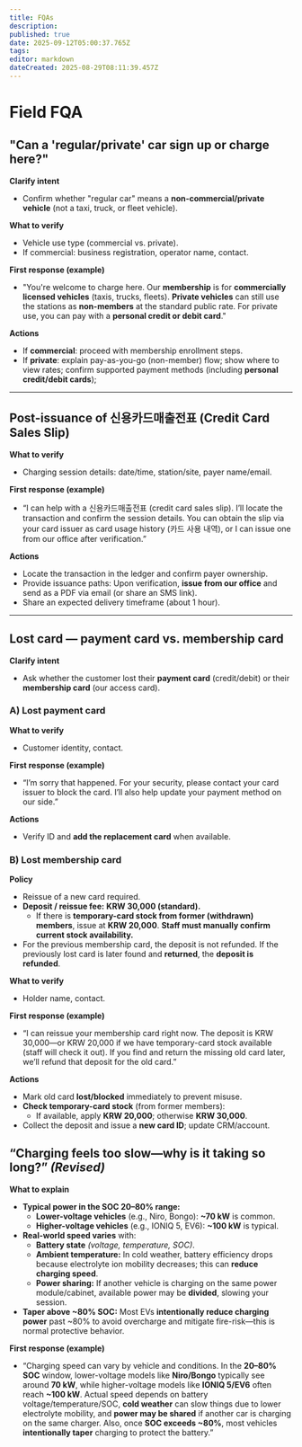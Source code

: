 ```yaml
---
title: FQAs
description: 
published: true
date: 2025-09-12T05:00:37.765Z
tags: 
editor: markdown
dateCreated: 2025-08-29T08:11:39.457Z
---
```


# Field FQA

## "Can a 'regular/private' car sign up or charge here?"

**Clarify intent**

* Confirm whether "regular car" means a **non-commercial/private vehicle** (not a taxi, truck, or fleet vehicle).

**What to verify**

* Vehicle use type (commercial vs. private).
* If commercial: business registration, operator name, contact.

**First response (example)**

* "You're welcome to charge here. Our **membership** is for **commercially licensed vehicles** (taxis, trucks, fleets). **Private vehicles** can still use the stations as **non-members** at the standard public rate. For private use, you can pay with a **personal credit or debit card**."

**Actions**

* If **commercial**: proceed with membership enrollment steps.
* If **private**: explain pay-as-you-go (non-member) flow; show where to view rates; confirm supported payment methods (including **personal credit/debit cards**);

---

## Post-issuance of 신용카드매출전표 (Credit Card Sales Slip)

**What to verify**

* Charging session details: date/time, station/site, payer name/email.

**First response (example)**

* “I can help with a 신용카드매출전표 (credit card sales slip). I’ll locate the transaction and confirm the session details. You can obtain the slip via your card issuer as card usage history (카드 사용 내역), or I can issue one from our office after verification.”

**Actions**

* Locate the transaction in the ledger and confirm payer ownership.
* Provide issuance paths: Upon verification, **issue from our office** and send as a PDF via email (or share an SMS link).
* Share an expected delivery timeframe (about 1 hour).

---

## Lost card — payment card vs. membership card

**Clarify intent**

* Ask whether the customer lost their **payment card** (credit/debit) or their **membership card** (our access card).

### A) Lost **payment card**

**What to verify**

* Customer identity, contact.

**First response (example)**

* “I’m sorry that happened. For your security, please contact your card issuer to block the card. I’ll also help update your payment method on our side.”

**Actions**

* Verify ID and **add the replacement card** when available.

### B) Lost **membership card**

**Policy**

* Reissue of a new card required.
* **Deposit / reissue fee:** **KRW 30,000 (standard).**
  * If there is **temporary-card stock from former (withdrawn) members**, issue at **KRW 20,000**. **Staff must manually confirm current stock availability.**
* For the previous membership card, the deposit is not refunded. If the previously lost card is later found and **returned**, the **deposit is refunded**.

**What to verify**

* Holder name, contact.

**First response (example)**

* “I can reissue your membership card right now. The deposit is KRW 30,000—or KRW 20,000 if we have temporary-card stock available (staff will check it out). If you find and return the missing old card later, we’ll refund that deposit for the old card.”

**Actions**

* Mark old card **lost/blocked** immediately to prevent misuse.
* **Check temporary-card stock** (from former members):
  * If available, apply **KRW 20,000**; otherwise **KRW 30,000**.
* Collect the deposit and issue a **new card ID**; update CRM/account.

## “Charging feels too slow—why is it taking so long?” *(Revised)*

**What to explain**

* **Typical power in the SOC 20–80% range:**
  * **Lower-voltage vehicles** (e.g., Niro, Bongo): **\~70 kW** is common.
  * **Higher-voltage vehicles** (e.g., IONIQ 5, EV6): **\~100 kW** is typical.
* **Real-world speed varies** with:
  * **Battery state** *(voltage, temperature, SOC)*.
  * **Ambient temperature:** In cold weather, battery efficiency drops because electrolyte ion mobility decreases; this can **reduce charging speed**.
  * **Power sharing:** If another vehicle is charging on the same power module/cabinet, available power may be **divided**, slowing your session.
* **Taper above \~80% SOC:** Most EVs **intentionally reduce charging power** past \~80% to avoid overcharge and mitigate fire-risk—this is normal protective behavior.

**First response (example)**

* “Charging speed can vary by vehicle and conditions. In the **20–80% SOC** window, lower-voltage models like **Niro/Bongo** typically see around **70 kW**, while higher-voltage models like **IONIQ 5/EV6** often reach **\~100 kW**. Actual speed depends on battery voltage/temperature/SOC, **cold weather** can slow things due to lower electrolyte mobility, and **power may be shared** if another car is charging on the same charger. Also, once **SOC exceeds \~80%**, most vehicles **intentionally taper** charging to protect the battery.”
